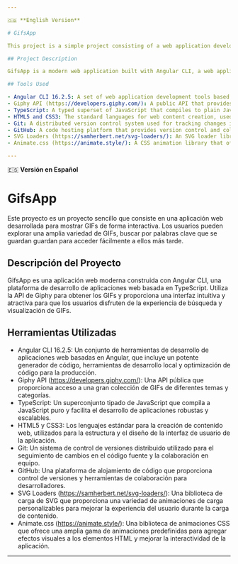 ```yaml
---

🇬🇧 **English Version** 

# GifsApp

This project is a simple project consisting of a web application developed to display GIFs interactively. Users can explore a wide variety of GIFs, search by keywords that are saved for easy access later.

## Project Description

GifsApp is a modern web application built with Angular CLI, a web application development platform based on TypeScript. It uses the Giphy API to retrieve GIFs and provides an intuitive and attractive interface for users to enjoy the GIF search and viewing experience.

## Tools Used

- Angular CLI 16.2.5: A set of web application development tools based on Angular, including a powerful code generator, local development tools, and code optimization for production.
- Giphy API (https://developers.giphy.com/): A public API that provides access to a large collection of GIFs on various topics and categories.
- TypeScript: A typed superset of JavaScript that compiles to plain JavaScript and facilitates the development of robust and scalable applications.
- HTML5 and CSS3: The standard languages for web content creation, used for the structure and design of the application's user interface.
- Git: A distributed version control system used for tracking changes in the source code and team collaboration.
- GitHub: A code hosting platform that provides version control and collaboration tools for developers.
- SVG Loaders (https://samherbert.net/svg-loaders/): An SVG loader library that provides a variety of customizable loading animations to enhance the user experience during content loading.
- Animate.css (https://animate.style/): A CSS animation library that offers a wide range of predefined animations to add visual effects to HTML elements and enhance the interactivity of the application.

---
```


🇪🇸 **Versión en Español**

# GifsApp

Este proyecto es un proyecto sencillo que consiste en una aplicación web desarrollada para mostrar GIFs de forma interactiva. Los usuarios pueden explorar una amplia variedad de GIFs, buscar por palabras clave que se guardan guardan para acceder fácilmente a ellos más tarde.

## Descripción del Proyecto

GifsApp es una aplicación web moderna construida con Angular CLI, una plataforma de desarrollo de aplicaciones web basada en TypeScript. Utiliza la API de Giphy para obtener los GIFs y proporciona una interfaz intuitiva y atractiva para que los usuarios disfruten de la experiencia de búsqueda y visualización de GIFs.

## Herramientas Utilizadas

- Angular CLI 16.2.5: Un conjunto de herramientas de desarrollo de aplicaciones web basadas en Angular, que incluye un potente generador de código, herramientas de desarrollo local y optimización de código para la producción.
- Giphy API (https://developers.giphy.com/): Una API pública que proporciona acceso a una gran colección de GIFs de diferentes temas y categorías.
- TypeScript: Un superconjunto tipado de JavaScript que compila a JavaScript puro y facilita el desarrollo de aplicaciones robustas y escalables.
- HTML5 y CSS3: Los lenguajes estándar para la creación de contenido web, utilizados para la estructura y el diseño de la interfaz de usuario de la aplicación.
- Git: Un sistema de control de versiones distribuido utilizado para el seguimiento de cambios en el código fuente y la colaboración en equipo.
- GitHub: Una plataforma de alojamiento de código que proporciona control de versiones y herramientas de colaboración para desarrolladores.
- SVG Loaders (https://samherbert.net/svg-loaders/): Una biblioteca de carga de SVG que proporciona una variedad de animaciones de carga personalizables para mejorar la experiencia del usuario durante la carga de contenido.
- Animate.css (https://animate.style/): Una biblioteca de animaciones CSS que ofrece una amplia gama de animaciones predefinidas para agregar efectos visuales a los elementos HTML y mejorar la interactividad de la aplicación.

--- 

